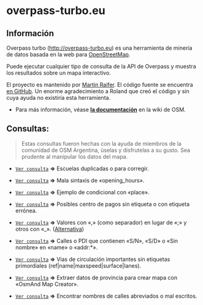 # overpass-turbo.eu
## Información
Overpass turbo (http://overpass-turbo.eu) es una herramienta de minería de datos basada en la web para [OpenStreetMap](https://openstreetmap.org/).

Puede ejecutar cualquier tipo de consulta de la API de Overpass y muestra los resultados sobre un mapa interactivo.

El proyecto es mantenido por [Martin Raifer](https://wiki.openstreetmap.org/wiki/User:Tyr). El código fuente se encuentra [en GitHub](https://github.com/tyrasd/overpass-turbo). Un enorme agradecimiento a Roland que creó el código y sin cuya ayuda no existiría esta herramienta. 

* Para más información, véase [**la documentación**](https://wiki.openstreetmap.org/wiki/ES:Overpass_turbo) en la wiki de OSM.
## Consultas:

> Estas consultas fueron hechas con la ayuda de miembros de la comunidad de OSM Argentina, úselas y disfrutelas a su gusto. Sea prudente al manipular los datos del mapa.

* [`Ver consulta`](https://overpass-turbo.eu/s/Hdv) **=>** Escuelas duplicadas o para corregir.

* [`Ver consulta`](https://overpass-turbo.eu/s/Hdt) **=>** Mala sintaxis de «opening_hours».

* [`Ver consulta`](https://overpass-turbo.eu/s/xKq) **=>** Ejemplo de condicional con «place».

* [`Ver consulta`](https://overpass-turbo.eu/s/w5e) **=>** Posibles centro de pagos sin etiqueta o con etiqueta errónea.

* [`Ver consulta`](https://overpass-turbo.eu/s/Hki) **=>** Valores con «,» (como separador) en lugar de «;» y otros con «_». ([Alternativa](https://overpass-turbo.eu/s/HxQ))

* [`Ver consulta`](https://overpass-turbo.eu/s/Hkj) **=>** Calles o PDI que contienen «S/N», «S/D» o «Sin nombre» en «name» o «addr:*».

* [`Ver consulta`](https://overpass-turbo.eu/s/Hkk) **=>** Vias de circulación importantes sin etiquetas primordiales (ref|name|maxspeed|surface|lanes).

* [`Ver consulta`](https://overpass-turbo.eu/s/Hkl) **=>** Extraer datos de provincia para crear mapa con «OsmAnd Map Creator».

* [`Ver consulta`](https://overpass-turbo.eu/s/Hkp) **=>** Encontrar nombres de calles abreviados o mal escritos.
